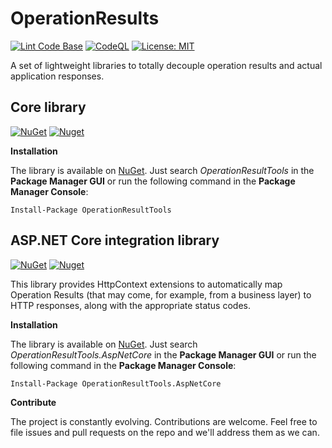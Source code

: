 # OperationResults

[![Lint Code Base](https://github.com/marcominerva/OperationResults/actions/workflows/linter.yml/badge.svg)](https://github.com/marcominerva/OperationResults/actions/workflows/linter.yml)
[![CodeQL](https://github.com/marcominerva/OperationResults/actions/workflows/codeql.yml/badge.svg)](https://github.com/marcominerva/OperationResults/actions/workflows/codeql.yml)
[![License: MIT](https://img.shields.io/badge/License-MIT-yellow.svg)](https://github.com/marcominerva/OperationResultTools/blob/master/LICENSE)

A set of lightweight libraries to totally decouple operation results and actual application responses.

## Core library

[![NuGet](https://img.shields.io/nuget/v/OperationResultTools.svg?style=flat-square)](https://www.nuget.org/packages/OperationResultTools)
[![Nuget](https://img.shields.io/nuget/dt/OperationResulTools)](https://www.nuget.org/packages/OperationResultTools)

**Installation**

The library is available on [NuGet](https://www.nuget.org/packages/OperationResultTools). Just search *OperationResultTools* in the **Package Manager GUI** or run the following command in the **Package Manager Console**:

    Install-Package OperationResultTools

## ASP.NET Core integration library

[![NuGet](https://img.shields.io/nuget/v/OperationResultTools.AspNetCore.svg?style=flat-square)](https://www.nuget.org/packages/OperationResultTools.AspNetCore)
[![Nuget](https://img.shields.io/nuget/dt/OperationResulTools.AspNetCore)](https://www.nuget.org/packages/OperationResultTools.AspNetCore)

This library provides HttpContext extensions to automatically map Operation Results (that may come, for example, from a business layer) to HTTP responses, along with the appropriate status codes.

**Installation**

The library is available on [NuGet](https://www.nuget.org/packages/OperationResultTools.AspNetCore). Just search *OperationResultTools.AspNetCore* in the **Package Manager GUI** or run the following command in the **Package Manager Console**:

    Install-Package OperationResultTools.AspNetCore

**Contribute**

The project is constantly evolving. Contributions are welcome. Feel free to file issues and pull requests on the repo and we'll address them as we can.